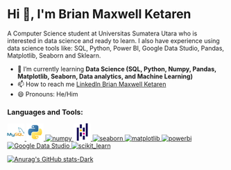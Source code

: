 <h1 align="">Hi 👋, I'm Brian Maxwell Ketaren</h1>

<p align="">A Computer Science student at Universitas Sumatera Utara who is interested in data science and ready to learn. I also have experience using data science tools like: SQL, Python, Power BI, Google Data Studio, Pandas, Matplotlib, Seaborn and Sklearn.</h3>

- 🌱 I’m currently learning **Data Science (SQL, Python, Numpy, Pandas, Matplotlib, Seaborn, Data analytics, and Machine Learning)**
- 📫 How to reach me <a href="https://www.linkedin.com/in/brian-maxwell-ketaren/" target="_blank" rel="noreferrer">LinkedIn Brian Maxwell Ketaren</a>
- 😄 Pronouns: He/Him

<p align="left">
</p>

<h3 align="left">Languages and Tools:</h3>
<p align="left"> 
  
  <a href="#" target="_blank" rel="noreferrer"> 
    <img src="https://raw.githubusercontent.com/devicons/devicon/master/icons/mysql/mysql-original-wordmark.svg" alt="mysql" width="40" height="40"/> 
  </a>
   <a href="#" target="_blank" rel="noreferrer"> 
    <img src="https://raw.githubusercontent.com/devicons/devicon/master/icons/python/python-original.svg" alt="python" width="40" height="40"/> 
  </a>
   <a href="#" target="_blank" rel="noreferrer"> 
    <img src="https://user-images.githubusercontent.com/67586773/105040771-43887300-5a88-11eb-9f01-bee100b9ef22.png" alt="numpy" width="40" height="40"/> 
  </a>
  <a href="#" target="_blank" rel="noreferrer"> 
   <img src="https://raw.githubusercontent.com/devicons/devicon/2ae2a900d2f041da66e950e4d48052658d850630/icons/pandas/pandas-original.svg" alt="pandas" width="40" height="40"/> 
  </a>
   <a href="#" target="_blank" rel="noreferrer"> 
    <img src="https://seaborn.pydata.org/_images/logo-mark-lightbg.svg" alt="seaborn" width="40" height="40"/> 
  </a> 
  <a href="#" target="_blank" rel="noreferrer"> 
    <img src="https://seeklogo.com/images/M/matplotlib-logo-7676870AC0-seeklogo.com.png" alt="matplotlib" width="40" height="40"/> 
  </a> 
  <a href="#" target="_blank" rel="noreferrer"> 
    <img src="https://static.wikia.nocookie.net/logopedia/images/8/8c/Kisspng-power-bi-business-intelligence-microsoft-azure-mic-office-365-d-nieuwe-cloud-omgeving-dynamics-on-5be7b365088c80.991032501541911397035.png/revision/latest/scale-to-width-down/1504?cb=20200213050332" alt="powerbi" width="40" height="40"/> 
  </a> 
   <a href="#" target="_blank" rel="noreferrer"> 
    <img src="https://www.gstatic.com/analytics-suite/header/suite/v2/ic_data_studio.svg" alt="Google Data Studio" width="40" height="40"/> 
  </a> 
  
  <a href="#" target="_blank" rel="noreferrer"> 
    <img src="https://upload.wikimedia.org/wikipedia/commons/0/05/Scikit_learn_logo_small.svg" alt="scikit_learn" width="40" height="40"/> 
  </a>
</p>

[![Anurag's GitHub stats-Dark](https://github-readme-stats.vercel.app/api?username=brianketaren14&show_icons=true&theme=dark#gh-dark-mode-only)](https://github.com/anuraghazra/github-readme-stats#gh-dark-mode-only)



